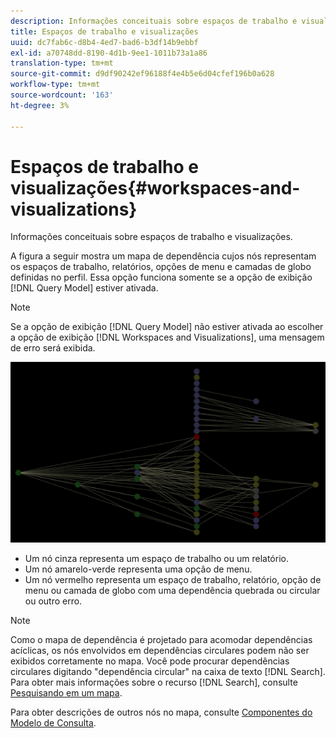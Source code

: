 ```yaml
---
description: Informações conceituais sobre espaços de trabalho e visualizações.
title: Espaços de trabalho e visualizações
uuid: dc7fab6c-d8b4-4ed7-bad6-b3df14b9ebbf
exl-id: a70748dd-8190-4d1b-9ee1-1011b73a1a86
translation-type: tm+mt
source-git-commit: d9df90242ef96188f4e4b5e6d04cfef196b0a628
workflow-type: tm+mt
source-wordcount: '163'
ht-degree: 3%

---
```


# Espaços de trabalho e visualizações{#workspaces-and-visualizations}

Informações conceituais sobre espaços de trabalho e visualizações.

A figura a seguir mostra um mapa de dependência cujos nós representam os espaços de trabalho, relatórios, opções de menu e camadas de globo definidas no perfil. Essa opção funciona somente se a opção de exibição [!DNL Query Model] estiver ativada.

>[!NOTE]
>
>Se a opção de exibição [!DNL Query Model] não estiver ativada ao escolher a opção de exibição [!DNL Workspaces and Visualizations], uma mensagem de erro será exibida.

![](assets/vis_DependencyMap_QueryModelandWorkspaces.png)

* Um nó cinza representa um espaço de trabalho ou um relatório.
* Um nó amarelo-verde representa uma opção de menu.
* Um nó vermelho representa um espaço de trabalho, relatório, opção de menu ou camada de globo com uma dependência quebrada ou circular ou outro erro.

>[!NOTE]
>
>Como o mapa de dependência é projetado para acomodar dependências acíclicas, os nós envolvidos em dependências circulares podem não ser exibidos corretamente no mapa. Você pode procurar dependências circulares digitando &quot;dependência circular&quot; na caixa de texto [!DNL Search]. Para obter mais informações sobre o recurso [!DNL Search], consulte [Pesquisando em um mapa](../../../../../home/c-get-started/c-admin-intrf/c-dataset-mgrs/c-dep-maps/t-srch-map.md#task-a1e7065a538d46c78a7d28676d880dfb).

Para obter descrições de outros nós no mapa, consulte [Componentes do Modelo de Consulta](../../../../../home/c-get-started/c-admin-intrf/c-dataset-mgrs/c-dep-maps/c-qry-mod-comp.md#concept-32c6dadd32f74179b026c7e96d47710f).
